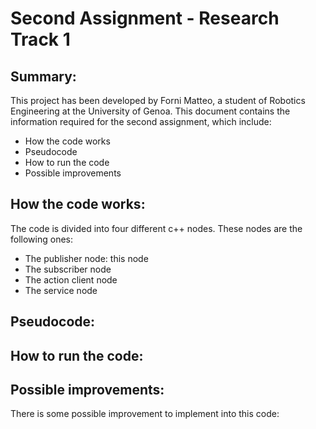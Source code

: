 # Second Assignment - Research Track 1
## Summary:

This project has been developed by Forni Matteo, a student of Robotics Engineering at the University of Genoa.
This document contains the information required for the second assignment, which include:

- How the code works
- Pseudocode
- How to run the code
- Possible improvements

## How the code works:

The code is divided into four different c++ nodes. These nodes are the following ones:

- The publisher node: this node 
- The subscriber node
- The action client node
- The service node

## Pseudocode:



## How to run the code:



## Possible improvements:

There is some possible improvement to implement into this code:
